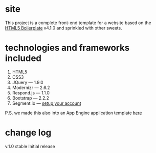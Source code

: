 site
====

This project is a complete front-end template for a website based on the [HTML5 Boilerplate](http://html5boilerplate.com) v4.1.0 and sprinkled with other sweets.

technologies and frameworks included
====================================
1. HTML5
2. CSS3
3. JQuery            — 1.9.0
4. Modernizr         — 2.6.2
5. Respond.js        — 1.1.0
6. Bootstrap         — 2.2.2
7. Segment.io        — [setup your account](http://segment.io)

P.S. we made this also into an App Engine application template [here](http://github.com/cometoide/site-appengine)

change log
==========

v.1.0 stable 
Initial release
